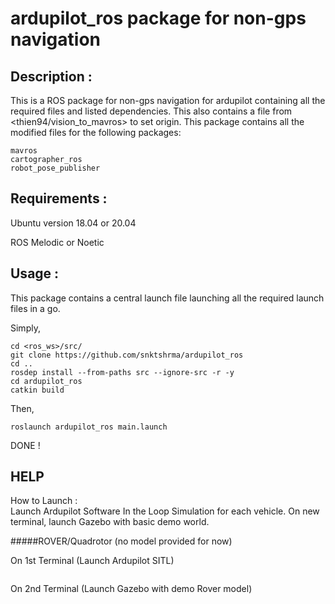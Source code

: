 # ardupilot_ros package for non-gps navigation

## Description : 
This is a ROS package for non-gps navigation for ardupilot containing all the required files and listed dependencies. This also contains a file from <thien94/vision_to_mavros> to set origin. This package contains all the modified files for the following packages:
````
mavros
cartographer_ros
robot_pose_publisher
````


## Requirements :
Ubuntu version 18.04 or 20.04

ROS Melodic or Noetic

## Usage :

This package contains a central launch file launching all the required launch files in a go.

Simply,

````
cd <ros_ws>/src/
git clone https://github.com/snktshrma/ardupilot_ros
cd ..
rosdep install --from-paths src --ignore-src -r -y
cd ardupilot_ros
catkin build
````

Then,
````
roslaunch ardupilot_ros main.launch
````

DONE !

## HELP

How to Launch :  
Launch Ardupilot Software In the Loop Simulation for each vehicle.
On new terminal, launch Gazebo with basic demo world.

#####ROVER/Quadrotor (no model provided for now)

On 1st Terminal (Launch Ardupilot SITL)
````
````

On 2nd Terminal (Launch Gazebo with demo Rover model)
````
````
